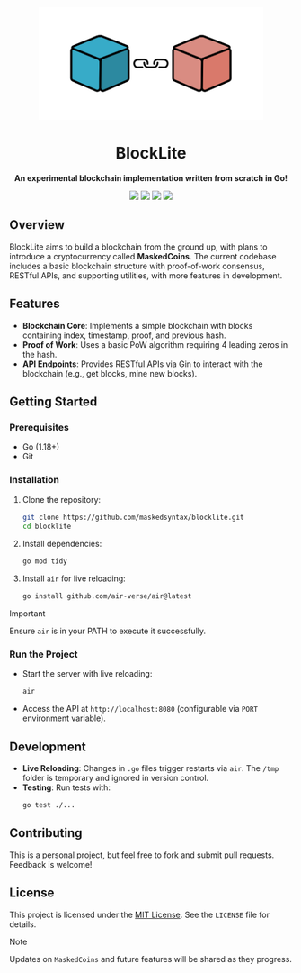 <p align="center">
  <img src="assets/blocklite_logo.svg" alt="BlockLite Logo" width="400" />
</p>

<h1 align="center">BlockLite</h1>

<p align="center">
  <b> An experimental blockchain implementation written from scratch in Go! </b>
</p>

<p align="center">

  <img src="https://img.shields.io/badge/Status-In%20Progress-orange" />
  <img src="https://img.shields.io/badge/Built_with-Go-blueviolet" />
  <img src="https://img.shields.io/badge/API-Gin-8bc34a" />
  <img src="https://img.shields.io/badge/License-MIT-blue.svg" />
</p>

## Overview

BlockLite aims to build a blockchain from the ground up, with plans to introduce a cryptocurrency called **MaskedCoins**. The current codebase includes a basic blockchain structure with proof-of-work consensus, RESTful APIs, and supporting utilities, with more features in development.

## Features
- **Blockchain Core**: Implements a simple blockchain with blocks containing index, timestamp, proof, and previous hash.
- **Proof of Work**: Uses a basic PoW algorithm requiring 4 leading zeros in the hash.
- **API Endpoints**: Provides RESTful APIs via Gin to interact with the blockchain (e.g., get blocks, mine new blocks).


## Getting Started

### Prerequisites

- Go (1.18+)
- Git

### Installation

1. Clone the repository:
   ```bash
   git clone https://github.com/maskedsyntax/blocklite.git
   cd blocklite
   ```

2. Install dependencies:
   ```bash
   go mod tidy
   ```

3. Install `air` for live reloading:
   ```bash
   go install github.com/air-verse/air@latest
   ```

> [!IMPORTANT]
> Ensure `air` is in your PATH to execute it successfully.  

### Run the Project
- Start the server with live reloading:
  ```bash
  air
  ```
- Access the API at `http://localhost:8080` (configurable via `PORT` environment variable).

## Development
- **Live Reloading**: Changes in `.go` files trigger restarts via `air`. The `/tmp` folder is temporary and ignored in version control.
- **Testing**: Run tests with:
   ```bash
   go test ./...
   ```

## Contributing
This is a personal project, but feel free to fork and submit pull requests. Feedback is welcome!

## License
This project is licensed under the [MIT License](LICENSE). See the `LICENSE` file for details.

> [!NOTE]
> Updates on `MaskedCoins` and future features will be shared as they progress. 
